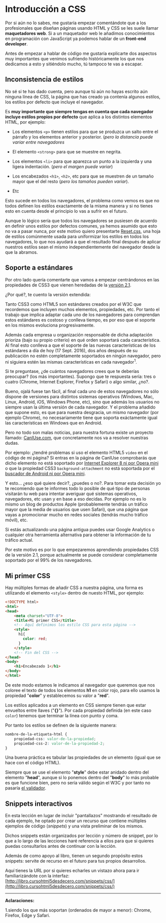 # Introducción a CSS

Por si aún no lo sabes, me gustaría empezar comentándote que a los profesionales que diseñan páginas usando HTML y CSS se les suele llamar **maquetadores web**. Si a un maquetador web le añadimos conocimientos en programación con JavaScript ya podemos hablar de un **front-end developer**.

Antes de empezar a hablar de código me gustaría explicarte dos aspectos muy importantes que venimos sufriendo históricamente los que nos dedicamos a esto y sitiéndolo mucho, tú tampoco te vas a escapar.


## Inconsistencia de estilos
No sé si te has dado cuenta, pero aunque tú aún no hayas escrito aún ninguna línea de CSS, la página que has creado ya contenía algunos estilos, los estilos por defecto que incluye el navegador.

Es **muy importante que siempre tengas en cuenta que cada navegador incluye estilos propios por defecto** que aplica a los distintos elementos HTML, por ejemplo:

* Los elementos `<p>` tienen estilos para que se produzca un salto entre el párrafo y los elementos anterior y posterior. (*pero la distancia puede variar entre navegadores*

* El elemento `<strong>` para que se muestre en negrita.

* Los elementos `<li>` para que aparezca un punto a la izquierda y una ligera indentación. (*pero el margen puede variar*)

* Los encabezados `<h1>`, `<h2>`, etc para que se muestren de un tamaño mayor que el del resto (*pero los tamaños pueden variar*).
* Etc

Esto sucede en todos los navegadores, el problema como vemos es que no todos definen los estilos exactamente de la misma manera y si no tienes esto en cuenta desde el principio lo vas a sufrir en el futuro. 

Aunque lo lógico sería que todos los navegadores se pusiesen de acuerdo en definir unos estilos por defectos comunes, ya hemos asumido que esto no va a pasar nunca, por este motivo quiero presentarte [Reset.css](http://meyerweb.com/eric/tools/css/reset/), una hoja de estilos comúnmente usada para uniformizar los estilos en todos los navegadores, lo que nos ayudará a que el resultado final después de aplicar nuestros estilos sean el mismo independientemente del navegador desde la que la abramos.

## Soporte a estándares
Por otro lado quería comentarte que vamos a empezar centrándonos en las propiedades de CSS3 que vienen heredadas de la [versión 2.1](https://www.w3.org/TR/CSS21/). 

¿Por qué?, te cuento la versión extendida: 

Tanto CSS3 como HTML5 son estándares creados por el W3C que recordemos que incluyen muchos elementos, propiedades, etc. Por tanto el trabajo que implica adaptar cada uno de los navegadores para comprendan estos estándares es costoso y conlleva tiempo, es por eso que el soporte en los mismos evoluciona progresivamente. 

Además cada empresa u organización responsable de dicha adaptación prioriza (bajo su propio criterio) en qué orden soportará cada característica. Al final esto conlleva a que el soporte de las nuevas características de los estándares a día de hoy (17 Sept. 2016), dos años después de su publicación no estén completamente soportados en ningún navegador, pero ni siguiera estén las mismas características en cada navegador<sup>1</sup>.

Si te preguntase, ¿de cuántos navegadores crees que te deberías preocupar? (los más importantes). Supongo que te respuesta sería: tres o cuatro (Chrome, Internet Explorer, Firefox y Safari) o algo similar, ¿no?.

Bueno, ojalá fuese tan fácil, al final cada uno de estos navegadores no sólo dispone de versiones para distintos sistemas operativos (Windows, Mac, Linux, Android, iOS, Windows Phone, etc), sino que además los usuarios no siempre usan la última versión de cada navegador. Y el problema añadido que supone esto, es que para nuestra desgracia, un mismo navegador (por ejemplo Chrome), no necesariamente tiene que soporta exáctamente igual las características en Windows que en Android.

Pero no todo son malas noticias, para nuestra fortuna existe un proyecto llamado: [CanIUse.com](http://caniuse.com/), que concretamente nos va a resolver nuestras dudas. 

Por ejemplo: ¿tendré problemas si uso el elemento HTML5 `video` en el código de mi página? Si entras en la página de CanIUse comprobarás que dicho elemento no está soportado por [Internet Explorer 8 ni por Opera mini](http://caniuse.com/#search=video) o que la propiedad CSS3 `background-attachment` no está soportada por el [buscador de Android ni por Opera mini](http://caniuse.com/#feat=background-attachment).

Y esto... ¿eso qué quiere decir?, ¿puedes o no?. Para tomar esta decisión yo te recomiendo que te informes todo lo posible de qué tipo de personas visitarán tu web para intentar averiguar qué sistemas operativos, navegadores, etc usan y en base a eso decidas. Por ejemplo no es lo mismo un blog de productos Apple (probablemente tendrás un tráfico mayor que la media de usuarios que usen Safari), que una página que vayas a promocionar mucho en redes sociales (tendrás mucho tráfico móvil), etc.

Si estás actualizando una página antigua puedes usar Google Analytics o cualquier otra herramienta alternativa para obtener la información de tu tráfico actual.

Por este motivo es por lo que empezaremos aprendiendo propiedades CSS de la versión 2.1, porque actualmente se puede considerar completamente soportado por el 99% de los navegadores.

## Mi primer CSS

Hay múltiples formas de añadir CSS a nuestra página, una forma es utilizando el elemento `<style>` dentro de nuesto HTML, por ejemplo:

```html
<!DOCTYPE html>
<html>
<head>
    <meta charset="UTF-8">
    <title>Mi primer CSS</title>
    <!-- Aquí definimos los estilo CSS para esta página -->
    <style>
      h1{
        color: red;
      }
    </style>
    <!-- Fin del CSS -->
</head>
<body>
    <h1>Encabezado 1</h1>
</body>
</html>
```

De este modo estamos le indicamos al navegador que queremos que nos coloree el texto de todos los elementos **h1** en color rojo, para ello usamos la propiedad "**color**" y establecemos su valor a "**red**".

Los estilos aplicados a un elemento en CSS siempre tienen que estar envueltos entre llaves \("**{}**"\). Por cada propiedad definida \(en este caso `color`\) tenemos que terminar la línea con punto y coma.

Por tanto los estilos se definen de la siguiente manera:
```css
nombre-de-la-etiqueta-html {
    propiedad-css: valor-de-la-propiedad;
    propiedad-css-2: valor-de-la-propiedad-2;
}
```

Una buena práctica es tabular las propiedades de un elemento (igual que se hace con el código HTML).

Siempre que se use el elemento "**style**" debe estar anidado dentro del elemento "**head**", aunque si lo ponemos dentro del "**body**" lo más probable es que funcione bien, pero no sería válido según el W3C y por tanto no pasaría [el validador](https://validator.w3.org/nu/#textarea).

## Snippets interactivos

En esta lección en lugar de incluir "pantallazos" mostrando el resultado de cada ejemplo, he optado por crear un recurso que contiene múltiples ejemplos de código (*snippets*) y una vista preliminar de los mismos. 

Dichos snippets están organizados por lección y número de snippet, por lo que a lo largo de las lecciones haré referencia a ellos para que si quieres puedas consultarlos antes de continuar con la lección.

Además de como apoyo al libro, tienen un segundo propósito estos snippets: servite de recurso en el futuro para tus propios desarrollos.

Aquí tienes la URL por si quieres echarles un vistazo ahora para ir familiarizándote con la interfaz: [http://libro.cursohtml5desdecero.com/snippets/css/](http://libro.cursohtml5desdecero.com/snippets/css/)

<hr>



**Aclaraciones:**<br>



1.siendo los que más soportan (ordenados de mayor a menor): Chrome, Firefox, Edge y Safari.
